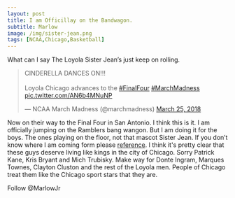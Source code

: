 ```yaml
---
layout: post
title: I am Officillay on the Bandwagon.
subtitle: Marlow
image: /img/sister-jean.png
tags: [NCAA,Chicago,Basketball]
---
```


What can I say The Loyola Sister Jean’s just keep on rolling. 

<blockquote class="twitter-tweet" data-lang="en"><p lang="en" dir="ltr">CINDERELLA DANCES ON!!!<br><br>Loyola Chicago advances to the <a href="https://twitter.com/hashtag/FinalFour?src=hash&amp;ref_src=twsrc%5Etfw">#FinalFour</a> <a href="https://twitter.com/hashtag/MarchMadness?src=hash&amp;ref_src=twsrc%5Etfw">#MarchMadness</a> <a href="https://t.co/AN6b4MNuNP">pic.twitter.com/AN6b4MNuNP</a></p>&mdash; NCAA March Madness (@marchmadness) <a href="https://twitter.com/marchmadness/status/977701850924199936?ref_src=twsrc%5Etfw">March 25, 2018</a></blockquote>
<script async src="https://platform.twitter.com/widgets.js" charset="utf-8"></script>

Now on their way to the Final Four in San Antonio. I think this is it.  I am officially jumping on  the Ramblers bang wangon.  But I am doing it for the boys.  The ones playing on the floor, not that mascot Sister Jean.  If you don’t know where I am coming form please 
[reference](http://132breese.com/2018-03-22-sister-jean/).  I think it's pretty clear that these guys deserve living like kings in the city of Chicago.  Sorry Patrick Kane, Kris Bryant and Mich Trubisky. Make way for Donte Ingram, Marques Townes, Clayton Cluston and the rest of the Loyola men. People of Chicago treat them like the Chicago sport stars that they are. 

Follow @MarlowJr<script async src="https://platform.twitter.com/widgets.js" charset="utf-8"></script>
